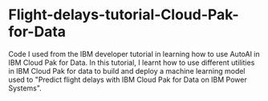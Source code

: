 # Flight-delays-tutorial-Cloud-Pak-for-Data

Code I used from the IBM developer tutorial in learning how to use AutoAI in IBM Cloud Pak for Data. In this tutorial, I learnt how to use different utilities in IBM Cloud Pak for data to build and deploy a machine learning model used to "Predict flight delays with IBM Cloud Pak for Data on IBM Power Systems".
